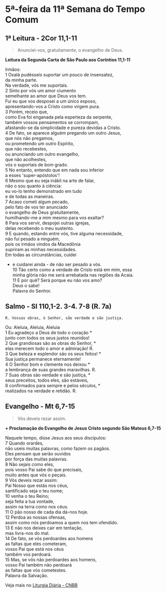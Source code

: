 # 5ª-feira da 11ª Semana do Tempo Comum

## 1ª Leitura - 2Cor 11,1-11

> Anunciei-vos, gratuitamente, o evangelho de Deus.

**Leitura da Segunda Carta de São Paulo aos Coríntios 11,1-11**

Irmãos:   
1 Oxalá pudésseis suportar um pouco de insensatez,   
 da minha parte.   
 Na verdade, vós me suportais.   
2 Sinto por vós um amor ciumento   
 semelhante ao amor que Deus vos tem.   
 Fui eu que vos desposei a um único esposo,   
 apresentando-vos a Cristo como virgem pura.   
3 Porém, receio que,   
 como Eva foi enganada pela esperteza da serpente,   
 também vossos pensamentos se corrompam,   
 afastando-se da simplicidade e pureza devidas a Cristo.   
4 De fato, se aparece alguém pregando um outro Jesus,   
 que nós não pregamos,   
 ou prometendo um outro Espírito,   
 que não recebestes,   
 ou anunciando um outro evangelho,   
 que não acolhestes,   
 vós o suportais de bom grado.   
5 No entanto, entendo que em nada sou inferior   
 a esses 'super-apóstolos'!   
6 Mesmo que eu seja inábil na arte de falar,   
 não o sou quanto à ciência:   
 eu vo-lo tenho demonstrado em tudo   
 e de todas as maneiras.   
7 Acaso cometi algum pecado,   
 pelo fato de vos ter anunciado   
 o evangelho de Deus gratuitamente,   
 humilhando-me a mim mesmo para vos exaltar?   
8 Para vos servir, despojei outras igrejas,   
 delas recebendo o meu sustento.   
9 E quando, estando entre vós, tive alguma necessidade,   
 não fui pesado a ninguém,   
 pois os irmãos vindos da Macedônia   
 supriram as minhas necessidades.   
 Em todas as circunstâncias, cuidei   
 - e cuidarei ainda - de não ser pesado a vós.   
10 Tão certo como a verdade de Cristo está em mim, essa   
 minha glória não me será arrebatada nas regiões da Acaia.   
11 E por quê? Será porque eu não vos amo?   
 Deus o sabe!   
 Palavra do Senhor.

## Salmo - Sl 110,1-2. 3-4. 7-8 (R. 7a)

`R. Vossas obras, ó Senhor, são verdade e são justiça.`

Ou: Aleluia, Aleluia, Aleluia   
1 Eu agradeço a Deus de todo o coração *   
 junto com todos os seus justos reunidos!   
2 Que grandiosas são as obras do Senhor, *   
 elas merecem todo o amor e admiração! R.       
3 Que beleza e esplendor são os seus feitos! *   
 Sua justiça permanece eternamente!   
4 O Senhor bom e clemente nos deixou *   
 a lembrança de suas grandes maravilhas. R.       
7 Suas obras são verdade e são justiça, *   
 seus preceitos, todos eles, são estáveis,   
8 confirmados para sempre e pelos séculos, *   
 realizados na verdade e retidão. R.

## Evangelho - Mt 6,7-15

> Vós deveis rezar assim.

**+ Proclamação do Evangelho de Jesus Cristo segundo São Mateus   6,7-15**

Naquele tempo, disse Jesus aos seus discípulos:    
7 Quando orardes,   
 não useis muitas palavras, como fazem os pagãos.   
 Eles pensam que serão ouvidos   
 por força das muitas palavras.    
8 Não sejais como eles,   
 pois vosso Pai sabe do que precisais,   
 muito antes que vós o peçais.    
9 Vós deveis rezar assim:   
 Pai Nosso que estás nos céus,   
 santificado seja o teu nome;    
10 venha o teu Reino;   
 seja feita a tua vontade,   
 assim na terra como nos céus.    
11 O pão nosso de cada dia dá-nos hoje.    
12 Perdoa as nossas ofensas,   
 assim como nós perdoamos a quem nos tem ofendido.    
13 E não nos deixes cair em tentação,   
 mas livra-nos do mal.    
14 De fato, se vós perdoardes aos homens   
 as faltas que eles cometeram,   
 vosso Pai que está nos céus   
 também vos perdoará.    
15 Mas, se vós não perdoardes aos homens,   
 vosso Pai também não perdoará   
 as faltas que vós cometestes.   
 Palavra da Salvação.

Veja mais no [Liturgia Diária - CNBB](http://liturgiadiaria.cnbb.org.br/app/user/user/UserView.php?ano=2017&mes=6&dia=22)